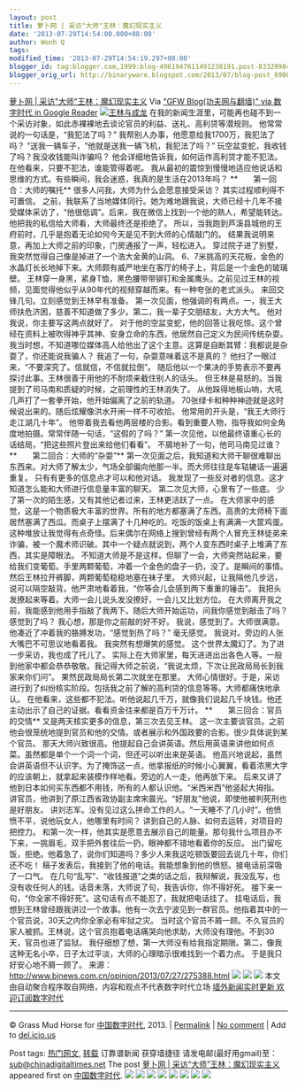 ```yaml
---
layout: post
title: 萝卜网 | 采访"大师"王林：魔幻现实主义
date: '2013-07-29T14:54:00.000+08:00'
author: Wenh Q
tags:
modified_time: '2013-07-29T14:54:19.297+08:00'
blogger_id: tag:blogger.com,1999:blog-4961947611491238191.post-8332098493173415229
blogger_orig_url: http://binaryware.blogspot.com/2013/07/blog-post_6908.html
---
```

[
萝卜网 |
采访"大师"王林：魔幻现实主义](http://feedproxy.google.com/~r/chinagfwblog/~3/EYCOOwndGEw/)
Via ["GFW Blog(功夫网与翻墙)" via 数字时代 in Google
Reader](https://www.blogger.com/blogger.g?blogID=4961947611491238191)
[![王林与成龙](http://chinadigitaltimes.net/chinese/files/2013/07/%E7%8E%8B%E6%9E%97%E4%B8%8E%E6%88%90%E9%BE%99.gif)](http://chinadigitaltimes.net/chinese/files/2013/07/%E7%8E%8B%E6%9E%97%E4%B8%8E%E6%88%90%E9%BE%99.gif)
在我的新闻生涯里，可能再也碰不到一个采访对象，如此赤裸裸地去谈论官员的利益、送礼、高利贷等潜规则。
他常常说的一句话是，“我犯法了吗？”
我帮别人办事，他愿意给我1700万，我犯法了吗？
“送我一辆车子，“他就是送我一辆飞机，我犯法了吗？”
玩空盆变蛇，我收钱了吗？我没收钱能叫诈骗吗？
他会详细地告诉我，如何运作高利贷才能不犯法。在他看来，只要不犯法，谁能管得着呢。
我从最初的震惊到慢慢地适应他说话和思维的方式。有些瞬间，我会迷惑，我真的是生活在2013年吗？
**　　第一回合：大师的嘱托**
很多人问我，大师为什么会愿意接受采访？
其实过程顺利得不可置信。
之前，我联系了当地媒体同行。她为难地跟我说，大师已经十几年不接受媒体采访了，“他很低调”。后来，我在微信上找到一个他的熟人，希望能转达。他把我的私信给大师看，大师最终还是拒绝了。
所以，当我跑到芦溪县城他的王府前时，几乎是抱着无论如何今天是见不到大师的心情敲门的。
结果我说明来意，再加上大师之前的印象，门房通报了一声，轻松进入。
穿过院子进了别墅，我突然觉得自己像是掉进了一个浩大金黄的山洞。
6、7米挑高的天花板，金色的水晶灯长长地掉下来。大师颇有威严地坐在客厅的椅子上，背后是一个金色的玻璃壁。
王林穿一身黑，紧身T恤，黑色腰带带铆钉和金属鹰头。之前见过王林的视频，见面觉得他似乎从90年代的视频穿越而来。有一种夸张的老式派头。
来回交锋几句。立刻感觉到王林早有准备。
第一次见面，他强调的有两点。一，我王大师扶危济困，慈善不知道做了多少。第二，我一辈子交朋结友，大方大气。
他对我说，你主要写这两点就好了。
对于他的空盆变蛇，他的回答让我吃惊。这个曾经在资料上被吹得神乎其神、安身立命的东西，他居然自己定义为民间传统杂耍。
我当时想，不知道哪位媒体高人给他出了这个主意。这算是自断其臂：我都说是杂耍了，你还能说我骗人？
我追了一句，杂耍意味着这不是真的？
他扫了一眼过来，“不要深究了。信就信，不信就拉倒”。
随后他以一个果决的手势表示不要再探讨此事。王林很善于用他的不耐烦来截住别人的话头。
但王林是易怒的。当我提到了司马南和质疑的时候，之前理性的王林消失了。
从他跺得地板山响，大吼几声打了一套拳开始，他开始偏离了之前的轨道。
70张绿卡和种种神迹就是这时候说出来的。随后炫耀像洪水开闸一样不可收拾。
他常用的开头是，“我王大师行走江湖几十年”。
他带着我去看他两层楼的合影。看到重要人物，指导我如何全角度地拍摄。常常伴随一句话，“这假的了吗？”
第一次见他，以他最终语重心长的话结局，“把这些照片登出来给他们看看”。
不屑地补了一句，他司马南见过谁？
**　　第二回合：大师的“杂耍”**
第一次见面之后，我知道和大师干聊很难聊出东西来。对大师了解太少，气场全部偏向他那一半。而大师往往是车轱辘话一遍遍重复。
只有有更多的信息点才可以和他对话。
我发现了一些反对者的信息。这才知道怎么能和大师进行信息量丰富的聊天。
第二次见大师，心里有了一些底。
少了第一次的陌生感，又有其他记者过来，王林更活跃了一点。
在大师家中的感觉，这是一个物质极大丰富的世界。所有的地方都塞满了东西。高贵的太师椅下面居然塞满了西瓜。而桌子上摆满了十几种吃的。吃饭的饭桌上有满满一大筐鸡蛋。
这种堆放让我觉得有点奇怪。后来偶尔在网络上搜到曾经有两个人冒充王林徒弟来诈骗，被一个魔术师识破。其中一个疑点就说到，两个人变东西时桌子上堆满了东西，其实是障眼法。
不知道大师是不是这样。但聊了一会，大师突然站起来，要给我们变葡萄。手里两颗葡萄，冲着一个金色的盘子一扔，没了。是瞬间的事情。然后王林拉开裤脚，两颗葡萄稳稳地塞在袜子里。
大师兴起，让我隔他几步远，说可以隔空敲背。他严肃地看着我，“你等会儿会感到两下重重的锤击”。
我把头发撩起来等着。大师一会儿说头发没撩好，一会儿又比划方位。
在大师离开我之前，我能感到他用手指敲了我两下。随后大师开始运功，问我你感觉到敲击了吗？感觉到了吗？
我心想，那是你之前敲的好不好。
我说，感觉到了。大师很满意。他凑近了冲着我的胳膊发功，“感觉到热了吗？”
毫无感觉。
我说对。旁边的人张大嘴巴不可思议地看着我。
我突然有想爆笑的感觉。
这个世界太魔幻了。为了进一步采访，我也成了托儿了。
实际上在大师家里，每天进进出出各色人等。一般到他家中都会恭恭敬敬。我记得大师之前说，“我说太烦，下次让民政局局长到我家来你们问”。
果然民政局局长第二次就坐在那里。
大师心情很好。于是，采访进行到了纠纷核实阶段。包括我之前了解的高利贷的信息等等。大师都痛快地承认。
在他看来，这些都不犯法。听他说起几千万，就像我们说起几千块钱。他还主动出示了自己的证据。看看资金往来都是百万千万计。
**　　第三回合：官员的交情**
又是两天核实更多的信息，第三次去见王林。
这一次主要谈官员。之前他会很笼统地提到官员和他的交情。或者展示和外国政要的合影。很少具体说到某个官员。
那天大师兴致很高。他提起自己会讲英语。然后用英语来讲他如何点菜。虽然都是单个一个词一个词，但还可以听出来是英语。
他高兴地说起，虽然会讲英语但不认识字。为了掩饰这一点，他拿报纸的时候小心翼翼，看着浓黑大字的应该朝上，就拿起来装模作样地看。旁边的人一走，他再放下来。
后来又讲了他到日本如何买东西都不用钱，所有的人都认识他。“米西米西”他竖起大拇指。
讲官员，他讲到了原江西省政协副主席宋晨光。“好朋友”他说，即使他被判死刑也是好朋友。
讲刘志军。没有见过这么拼命工作的人。“一天睡不了几小时”。他愤愤不平，说他玩女人，他哪里有时间？
讲到自己的人脉、如何去运转，对项目的把控力。
和第一次一样，他其实是愿意去展示自己的能量。那句我什么项目办不下来，一挑眉毛，双手把外套往后一扔，眼神都不错地看着你的反应。
出门留吃饭，拒绝。他着急了，说你们知道吗？多少人来我这吃顿饭要回去说几十年，你们还不吃！
稿子发表后，我接到了他的电话。我能想象到他的愤怒。接电话前深吸了一口气。
在几句“乱写”、“收钱报道”之类的话之后，我辩解说，我没乱写，也没有收任何人的钱。话音未落，大师说了句，我告诉你，你不得好死。
接下来一句，“你全家不得好死”。这句话有点不能忍了，我就把电话挂了。
挂电话后，我想到王林曾经跟我讲过一个故事。他有一次去宁波见到一群官员。他指着其中的一个官员说，30天之内你全家必有牢狱之灾。
当时这个官员不屑一顾。不久官员的家人被抓。王林说，这个官员抱着电话痛哭向他求助，大师没有理他。不到30天，官员也进了监狱。
我仔细想了想，第一大师没有给我指定期限。第二，像我这种无名小卒，日子太过平淡，大师的心理暗示很难找到一个着力点。
于是我只好安心地不屑一顾了。
来源：http://www.bjnews.com.cn/opinion/2013/07/27/275388.html
[![](http://feeds.feedburner.com/~ff/tamd?d=yIl2AUoC8zA)](http://feeds.feedburner.com/~ff/tamd?a=WShBqiUPzvo:9eULymk5elk:yIl2AUoC8zA)
[![](http://feeds.feedburner.com/~ff/tamd?d=qj6IDK7rITs)](http://feeds.feedburner.com/~ff/tamd?a=WShBqiUPzvo:9eULymk5elk:qj6IDK7rITs)
[![](http://feeds.feedburner.com/~ff/tamd?i=WShBqiUPzvo:9eULymk5elk:-BTjWOF_DHI)](http://feeds.feedburner.com/~ff/tamd?a=WShBqiUPzvo:9eULymk5elk:-BTjWOF_DHI)
本文由自动聚合程序取自网络，内容和观点不代表数字时代立场
[墙外新闻实时更新 欢迎订阅数字时代](http://eepurl.com/mstlf)


* * * * *

© Grass Mud Horse for
[中国数字时代](http://chinadigitaltimes.net/chinese), 2013. |
[Permalink](http://chinadigitaltimes.net/chinese/2013/07/%E8%90%9D%E5%8D%9C%E7%BD%91-%E9%87%87%E8%AE%BF%E5%A4%A7%E5%B8%88%E7%8E%8B%E6%9E%97%EF%BC%9A%E9%AD%94%E5%B9%BB%E7%8E%B0%E5%AE%9E%E4%B8%BB%E4%B9%89/)
| [No
comment](http://chinadigitaltimes.net/chinese/2013/07/%E8%90%9D%E5%8D%9C%E7%BD%91-%E9%87%87%E8%AE%BF%E5%A4%A7%E5%B8%88%E7%8E%8B%E6%9E%97%EF%BC%9A%E9%AD%94%E5%B9%BB%E7%8E%B0%E5%AE%9E%E4%B8%BB%E4%B9%89/#comments)
| Add to
[del.icio.us](http://del.icio.us/post?url=http://chinadigitaltimes.net/chinese/2013/07/%E8%90%9D%E5%8D%9C%E7%BD%91-%E9%87%87%E8%AE%BF%E5%A4%A7%E5%B8%88%E7%8E%8B%E6%9E%97%EF%BC%9A%E9%AD%94%E5%B9%BB%E7%8E%B0%E5%AE%9E%E4%B8%BB%E4%B9%89/&title=%E8%90%9D%E5%8D%9C%E7%BD%91%20%7C%20%E9%87%87%E8%AE%BF%E2%80%9C%E5%A4%A7%E5%B8%88%E2%80%9D%E7%8E%8B%E6%9E%97%EF%BC%9A%E9%AD%94%E5%B9%BB%E7%8E%B0%E5%AE%9E%E4%B8%BB%E4%B9%89)

 Post tags:
[热门网文](http://chinadigitaltimes.net/chinese/tag/%E7%83%AD%E9%97%A8%E7%BD%91%E6%96%87/?category=18271),
[转载](http://chinadigitaltimes.net/chinese/tag/%E8%BD%AC%E8%BD%BD/?category=18271)
 订靠谱新闻 获穿墙捷径
请发电邮(最好用gmail)至：sub@chinadigitaltimes.net
The post [萝卜网 |
采访“大师”王林：魔幻现实主义](http://chinadigitaltimes.net/chinese/2013/07/%E8%90%9D%E5%8D%9C%E7%BD%91-%E9%87%87%E8%AE%BF%E5%A4%A7%E5%B8%88%E7%8E%8B%E6%9E%97%EF%BC%9A%E9%AD%94%E5%B9%BB%E7%8E%B0%E5%AE%9E%E4%B8%BB%E4%B9%89/)
appeared first on [中国数字时代](http://chinadigitaltimes.net/chinese).
[![](http://feeds.feedburner.com/~ff/chinagfwblog?d=yIl2AUoC8zA)](http://feeds.feedburner.com/~ff/chinagfwblog?a=EYCOOwndGEw:pazI4ZwYDcg:yIl2AUoC8zA)
[![](http://feeds.feedburner.com/~ff/chinagfwblog?i=EYCOOwndGEw:pazI4ZwYDcg:-BTjWOF_DHI)](http://feeds.feedburner.com/~ff/chinagfwblog?a=EYCOOwndGEw:pazI4ZwYDcg:-BTjWOF_DHI)
[![](http://feeds.feedburner.com/~ff/chinagfwblog?i=EYCOOwndGEw:pazI4ZwYDcg:F7zBnMyn0Lo)](http://feeds.feedburner.com/~ff/chinagfwblog?a=EYCOOwndGEw:pazI4ZwYDcg:F7zBnMyn0Lo)
[![](http://feeds.feedburner.com/~ff/chinagfwblog?i=EYCOOwndGEw:pazI4ZwYDcg:V_sGLiPBpWU)](http://feeds.feedburner.com/~ff/chinagfwblog?a=EYCOOwndGEw:pazI4ZwYDcg:V_sGLiPBpWU)
[![](http://feeds.feedburner.com/~ff/chinagfwblog?d=qj6IDK7rITs)](http://feeds.feedburner.com/~ff/chinagfwblog?a=EYCOOwndGEw:pazI4ZwYDcg:qj6IDK7rITs)
[![](http://feeds.feedburner.com/~ff/chinagfwblog?d=l6gmwiTKsz0)](http://feeds.f%20%20%20eedburner.com/~ff/chinagfwblog?a=EYCOOwndGEw:pazI4ZwYDcg:l6gmwiTKsz0)
[![](http://feeds.feedburner.com/~ff/chinagfwblog?i=EYCOOwndGEw:pazI4ZwYDcg:gIN9vFwOqvQ)](http://feeds.feedburner.com/~ff/chinagfwblog?a=EYCOOwndGEw:pazI4ZwYDcg:gIN9vFwOqvQ)
[![](http://feeds.feedburner.com/~ff/chinagfwblog?d=TzevzKxY174)](http://feeds.feedburner.com/~ff/chinagfwblog?a=EYCOOwndGEw:pazI4ZwYDcg:TzevzKxY174)
